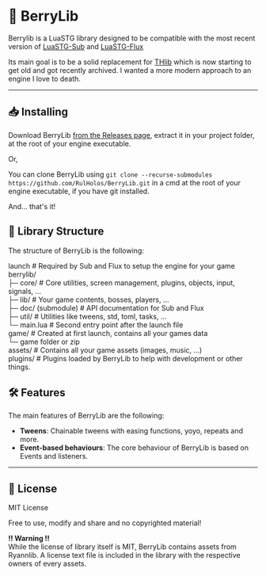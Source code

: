 # 🍓 BerryLib

Berrylib is a LuaSTG library designed to be compatible with the most recent version of [LuaSTG-Sub](https://github.com/Legacy-LuaSTG-Engine/LuaSTG-Sub) and [LuaSTG-Flux](https://github.com/RulHolos/LuaSTG-Flux)

Its main goal is to be a solid replacement for [THlib](https://github.com/Legacy-LuaSTG-Engine/Bundle-After-Ex-Plus) which is now starting to get old and got recently archived. I wanted a more modern approach to an engine I love to death.

---

## 📥 Installing

Download BerryLib [from the Releases page](https://github.com/RulHolos/BerryLib/releases), extract it in your project folder, at the root of your engine executable.

Or,

You can clone BerryLib using `git clone --recurse-submodules https://github.com/RulHolos/BerryLib.git` in a cmd at the root of your engine executable, if you have git installed.

And... that's it!

## 📂 Library Structure

The structure of BerryLib is the following:

launch # Required by Sub and Flux to setup the engine for your game<br>
berrylib/<br>
├─ core/ # Core utilities, screen management, plugins, objects, input, signals, ...<br>
├─ lib/ # Your game contents, bosses, players, ...<br>
├─ doc/ (submodule) # API documentation for Sub and Flux<br>
├─ util/ # Utilities like tweens, std, toml, tasks, ...<br>
└─ main.lua # Second entry point after the launch file<br>
game/ # Created at first launch, contains all your games data<br>
└─ game folder or zip<br>
assets/ # Contains all your game assets (images, music, ...)<br>
plugins/ # Plugins loaded by BerryLib to help with development or other things.

## 🛠 Features

The main features of BerryLib are the following:
- **Tweens**: Chainable tweens with easing functions, yoyo, repeats and more.
- **Event-based behaviours**: The core behaviour of BerryLib is based on Events and listeners.

---

## 📜 License

MIT License

Free to use, modify and share and no copyrighted material!

**!! Warning !!**<br>
While the license of library itself is MIT, BerryLib contains assets from Ryannlib. A license text file is included in the library with the respective owners of every assets.